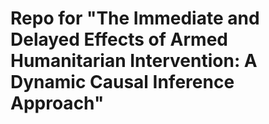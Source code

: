 # Repo for "The Immediate and Delayed Effects of Armed Humanitarian Intervention: A Dynamic Causal Inference Approach"
